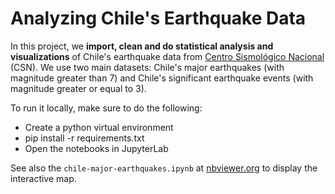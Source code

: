 # Analyzing Chile's Earthquake Data

In this project, we __import, clean and do statistical analysis and visualizations__ of Chile's earthquake data from 
[Centro Sismológico Nacional](https://www.csn.uchile.cl) (CSN). 
We use two main datasets: Chile's major earthquakes (with magnitude greater than 7) and Chile's significant earthquake events (with magnitude greater or equal to 3).

To run it locally, make sure to do the following:

- Create a python virtual environment
- pip install -r requirements.txt
- Open the notebooks in JupyterLab

See also the `chile-major-earthquakes.ipynb` at [nbviewer.org](http://nbviewer.org/github/fabiomnsantos/chile-earthquakes/blob/main/chile-major-earthquakes.ipynb) to display the interactive map.
